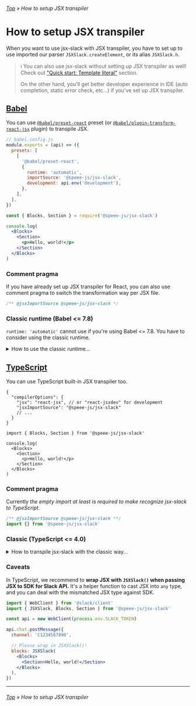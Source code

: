 ###### [Top](../README.md) &raquo; How to setup JSX transpiler

# How to setup JSX transpiler

When you want to use jsx-slack with JSX transpiler, you have to set up to use imported our parser `JSXSlack.createElement`, or its alias `JSXSlack.h`.

> :information_source: You can also use jsx-slack without setting up JSX transpiler as well! Check out ["Quick start: Template literal"](../README.md#quick-start-template-literal) section.
>
> On the other hand, you'll get better developer experience in IDE (auto completion, static error check, etc...) if you've set up JSX transpiler.

## [Babel](https://babeljs.io/)

You can use [`@babel/preset-react`](https://babeljs.io/docs/en/babel-preset-react) preset (or [`@babel/plugin-transform-react-jsx`](https://babeljs.io/docs/en/babel-plugin-transform-react-jsx) plugin) to transpile JSX.

```javascript
// babel.config.js
module.exports = (api) => ({
  presets: [
    [
      '@babel/preset-react',
      {
        runtime: 'automatic',
        importSource: '@speee-js/jsx-slack',
        development: api.env('development'),
      },
    ],
  ],
})
```

```jsx
const { Blocks, Section } = require('@speee-js/jsx-slack')

console.log(
  <Blocks>
    <Section>
      <p>Hello, world!</p>
    </Section>
  </Blocks>
)
```

### Comment pragma

If you have already set up JSX transpiler for React, you can also use comment pragma to switch the transformation way per JSX file.

```jsx
/** @jsxImportSource @speee-js/jsx-slack */
```

### Classic runtime (Babel <= 7.8)

`runtime: 'automatic'` cannot use if you're using Babel <= 7.8. You have to consider using the classic runtime.

<details>
<summary>How to use the classic runtime...</summary>

```javascript
// babel.config.js
module.exports = (api) => ({
  presets: [
    [
      '@babel/preset-react',
      {
        runtime: 'classic',
        pragma: 'JSXSlack.h',
        pragmaFrag: 'JSXSlack.Fragment',
        development: api.env('development'),
      },
    ],
  ],
})
```

_You should always import `JSXSlack` from `@speee-js/jsx-slack` in every JSX._

```jsx
const { JSXSlack, Blocks, Section } = require('@speee-js/jsx-slack')

console.log(
  <Blocks>
    <Section>
      <p>Hello, world!</p>
    </Section>
  </Blocks>
)
```

#### Comment pragma

```jsx
/** @jsx JSXSlack.h **/
/** @jsxFrag JSXSlack.Fragment **/
const { JSXSlack } = require('@speee-js/jsx-slack')
```

</details>

## [TypeScript](https://www.typescriptlang.org/)

You can use TypeScript built-in JSX transpiler too.

```jsonc
{
  "compilerOptions": {
    "jsx": "react-jsx", // or "react-jsxdev" for development
    "jsxImportSource": "@speee-js/jsx-slack"
    // ...
  }
}
```

```tsx
import { Blocks, Section } from '@speee-js/jsx-slack'

console.log(
  <Blocks>
    <Section>
      <p>Hello, world!</p>
    </Section>
  </Blocks>
)
```

### Comment pragma

Currently _the empty import at least is required to make recognize jsx-slack to TypeScript._

```jsx
/** @jsxImportSource @speee-js/jsx-slack **/
import {} from '@speee-js/jsx-slack'
```

### Classic (TypeScript <= 4.0)

<details>
<summary>How to transpile jsx-slack with the classic way...</summary>

```jsonc
// tsconfig.json
{
  "compilerOptions": {
    "jsx": "react",
    "jsxFactory": "JSXSlack.h",
    // NOTE: jsxFragmentFactory is available only in TypeScript >= v4.0.
    "jsxFragmentFactory": "JSXSlack.Fragment"
    // ...
  }
}
```

_You should always import `JSXSlack` from `@speee-js/jsx-slack` in every JSX._

```jsx
import { JSXSlack, Blocks, Section } from '@speee-js/jsx-slack'

console.log(
  JSXSlack(
    <Blocks>
      <Section>
        <p>Hello, world!</p>
      </Section>
    </Blocks>
  )
)
```

#### Comment pragma

Please note that `jsxFrag` pragma is available only in [TypeScript >= 4.0](https://devblogs.microsoft.com/typescript/announcing-typescript-4-0/#custom-jsx-factories).

```jsx
/** @jsx JSXSlack.h **/
/** @jsxFrag JSXSlack.Fragment **/
import { JSXSlack } from '@speee-js/jsx-slack'
```

</details>

### Caveats

In TypeScript, we recommend to **wrap JSX with `JSXSlack()` when passing JSX to SDK for Slack API.** It's a helper function to cast JSX into `any` type, and you can deal with the mismatched JSX type against SDK.

```jsx
import { WebClient } from '@slack/client'
import { JSXSlack, Blocks, Section } from '@speee-js/jsx-slack'

const api = new WebClient(process.env.SLACK_TOKEN)

api.chat.postMessage({
  channel: 'C1234567890',

  // Please wrap in JSXSlack()!
  blocks: JSXSlack(
    <Blocks>
      <Section>Hello, world!</Section>
    </Blocks>
  ),
})
```

---

###### [Top](../README.md) &raquo; How to setup JSX transpiler
